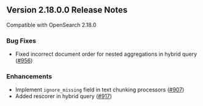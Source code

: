 
## Version 2.18.0.0 Release Notes

Compatible with OpenSearch 2.18.0

### Bug Fixes
- Fixed incorrect document order for nested aggregations in hybrid query ([#956](https://github.com/opensearch-project/neural-search/pull/956))
### Enhancements
- Implement `ignore_missing` field in text chunking processors ([#907](https://github.com/opensearch-project/neural-search/pull/907))
- Added rescorer in hybrid query ([#917](https://github.com/opensearch-project/neural-search/pull/917))

